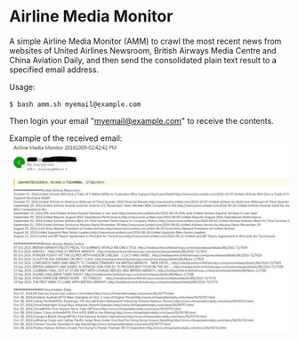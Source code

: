 # Airline Media Monitor

A simple Airline Media Monitor (AMM) to crawl the most recent news from websites of United Airlines Newsroom, British Airways Media Centre and China Aviation Daily, and then send the consolidated plain text result to a specified email address.

Usage:

```shell
$ bash amm.sh myemail@example.com
```

Then login your email "myemail@example.com" to receive the contents.


Example of the received email:
![](img/Capture_amm_email.JPG)
